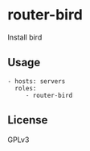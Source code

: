 router-bird
=========================

Install bird


Usage
-------------------------

    - hosts: servers
      roles:
         - router-bird


License
-------------------------

GPLv3
